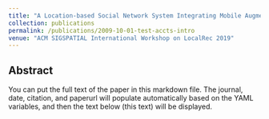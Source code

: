 ```yaml
---
title: "A Location-based Social Network System Integrating Mobile Augmented Reality and User Generated Content"
collection: publications
permalink: /publications/2009-10-01-test-accts-intro
venue: "ACM SIGSPATIAL International Workshop on LocalRec 2019"
---
```


## Abstract
You can put the full text of the paper in this markdown file. The journal, date, citation, and paperurl will populate automatically based on the YAML variables, and then the text below (this text) will be displayed.

